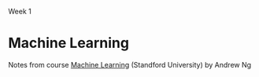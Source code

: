 Week 1

# Machine Learning

Notes from course [Machine Learning](https://www.coursera.org/learn/machine-learning) (Standford University) by  Andrew Ng 
